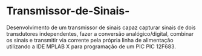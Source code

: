 # Transmissor-de-Sinais-
Desenvolvimento de um transmissor de sinais capaz capturar sinais de dois transdutores independentes, fazer a conversão analógico/digital, combinar os sinais e transmitir via corrente pela própria linha de alimentação utilizando a IDE MPLAB X para programação de um PIC PIC 12F683.
